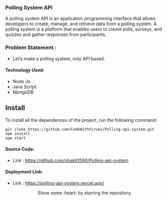 ### Polling System API

A polling system API is an application programming interface that allows developers to create, manage, and retrieve data from a polling system. A polling system is a platform that enables users to create polls, surveys, and quizzes and gather responses from participants.

### Problem Statement : 
 - Let’s make a polling system, only API based.
 
#### Technology Used:
 - Node Js
 - Java Script
 - MongoDB
 

 ## Install

To install all the dependences of the project, run the following command:

    git clone https://github.com/CodeWithVirues/Polling-api-system.git
    npm install
    npm start


#### Source Code:
 - Link : https://github.com/shakti1590/Polling-api-system


#### Deployment Link:
 - Link : https://polling-api-system.vercel.app/



<p align="center">
  Show some :heart: by starring the repository.
</p>





